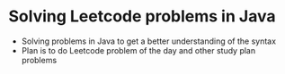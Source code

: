 # Solving Leetcode problems in Java

- Solving problems in Java to get a better understanding of the syntax
- Plan is to do Leetcode problem of the day and other study plan problems
